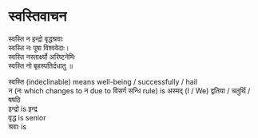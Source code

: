 # स्वस्तिवाचन #
स्वस्ति न इन्द्रो वृद्धश्रवाः  
स्वस्ति नः पूषा विश्ववेदाः।  
स्वस्ति नस्तार्क्ष्यो अरिष्टनेमिः  
स्वस्ति नो बृहस्पतिर्दधातु ॥  

स्वस्ति (indeclinable) means well-being / successfully / hail   
न (नः which changes to न due to विसर्ग सन्धि rule) is अस्मद् (I / We) द्वतिया / चतुर्थि / षषठि   
इन्द्रो is इन्द्र   
वृद्ध is senior   
श्रवाः is 
